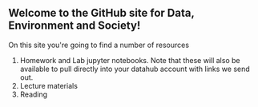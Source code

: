 ## Welcome to the GitHub site for Data, Environment and Society!
On this site you're going to find a number of resources
1. Homework and Lab jupyter notebooks.  Note that these will also be available to pull directly into your datahub account with links we send out.
2. Lecture materials
3. Reading
